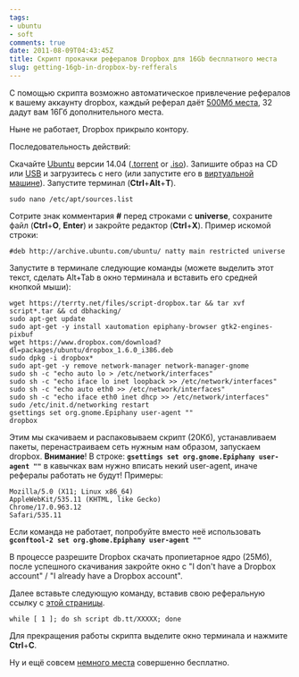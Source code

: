 ```yaml
---
tags:
- ubuntu
- soft
comments: true
date: 2011-08-09T04:43:45Z
title: Скрипт прокачки рефералов Dropbox для 16Gb бесплатного места
slug: getting-16gb-in-dropbox-by-refferals
---
```


C помощью скрипта возможно автоматическое привлечение рефералов к вашему аккаунту dropbox, каждый реферал даёт [500Мб места](https://blog.dropbox.com/2012/04/dropbox-referrals-are-now-twice-as-nice/), 32 дадут вам 16Гб дополнительного места.

Ныне не работает, Dropbox прикрыло контору.

Последовательность действий:

<!--more-->

Скачайте [Ubuntu](http://www.ubuntu.com/download/ubuntu/download) версии 14.04 ([.torrent](http://releases.ubuntu.com/trusty/ubuntu-14.04.5-desktop-i386.iso.torrent) or [.iso](http://releases.ubuntu.com/trusty/ubuntu-14.04.5-desktop-i386.iso)). Запишите образ на CD или [USB](http://unetbootin.sourceforge.net/) и загрузитесь с него (или запустите его в [виртуальной машине](https://www.virtualbox.org/wiki/Downloads)).
Запустите терминал (**Ctrl**+**Alt**+**T**).

    sudo nano /etc/apt/sources.list

Сотрите знак комментария **#** перед строками с **universe**, сохраните файл (**Ctrl**+**O**, **Enter**) и закройте редактор (**Ctrl**+**X**). Пример искомой строки:

    #deb http://archive.ubuntu.com/ubuntu/ natty main restricted universe

Запустите в терминале следующие команды (можете выделить этот текст, сделать Alt+Tab в окно терминала и вставить его средней кнопкой мыши):

    wget https://terrty.net/files/script-dropbox.tar && tar xvf script*.tar && cd dbhacking/
    sudo apt-get update
    sudo apt-get -y install xautomation epiphany-browser gtk2-engines-pixbuf
    wget https://www.dropbox.com/download?dl=packages/ubuntu/dropbox_1.6.0_i386.deb
    sudo dpkg -i dropbox*
    sudo apt-get -y remove network-manager network-manager-gnome
    sudo sh -c "echo auto lo > /etc/network/interfaces"
    sudo sh -c "echo iface lo inet loopback >> /etc/network/interfaces"
    sudo sh -c "echo auto eth0 >> /etc/network/interfaces"
    sudo sh -c "echo iface eth0 inet dhcp >> /etc/network/interfaces"
    sudo /etc/init.d/networking restart
    gsettings set org.gnome.Epiphany user-agent ""
    dropbox

Этим мы скачиваем и распаковываем скрипт (20Кб), устанавливаем пакеты, перенастраиваем сеть нужным нам образом, запускаем dropbox. **Внимание**! В строке: **`gsettings set org.gnome.Epiphany user-agent ""`** в кавычках вам нужно вписать некий user-agent, иначе рефералы работать не будут! Примеры:

    Mozilla/5.0 (X11; Linux x86_64)
    AppleWebKit/535.11 (KHTML, like Gecko)
    Chrome/17.0.963.12
    Safari/535.11

Если команда не работает, попробуйте вместо неё использовать **`gconftool-2 set org.ghome.Epiphany user-agent ""`**

В процессе разрешите Dropbox скачать пропиетарное ядро (25Мб), после успешного скачивания закройте окно с "I don't have a Dropbox account" / "I already have a Dropbox account".

Далее вставьте следующую команду, вставив свою реферальную ссылку с [этой страницы](https://www.dropbox.com/referrals).

    while [ 1 ]; do sh script db.tt/XXXXX; done

Для прекращения работы скрипта выделите окно терминала и нажмите **Ctrl**+**C**.

Ну и ещё совсем [немного места](https://www.dropbox.com/free) совершенно бесплатно.
